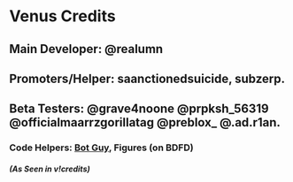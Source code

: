
# Venus Credits

## Main Developer: @realumn
 ## Promoters/Helper: saanctionedsuicide, subzerp.
 ## Beta Testers: @grave4noone @prpksh_56319 @officialmaarrzgorillatag @preblox_ @.ad.r1an.
 ### Code Helpers: [Bot Guy](https://youtube.com/@bot-guy), Figures (on BDFD)
 ##### (As Seen in v!credits)

